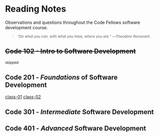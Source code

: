 # Reading Notes
Observations and questions throughout the Code Fellows software development course.

> <sub>*“Do what you can, with what you have, where you are.” ―Theodore Roosevelt.*</sub>

## ~~Code 102 - Intro to Software Development~~
<sub>skipped</sub>

## Code 201 - *Foundations* of Software Development
[class-01](./class-01.md)
[class-02](./class-02.md)

## Code 301 - *Intermediate* Software Development


## Code 401 - *Advanced* Software Development
